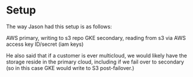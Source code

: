 # Setup

The way Jason had this setup is as follows:

AWS primary, writing to s3 repo
GKE secondary, reading from s3 via AWS access key ID/secret (iam keys)

He also said that if a customer is ever multicloud, we would likely have the storage reside in the primary cloud, including if we fail over to secondary (so in this case GKE would write to S3 post-failover.)


